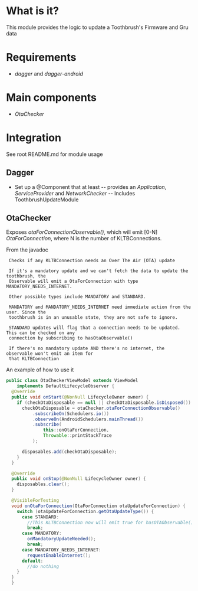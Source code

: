 # What is it?
This module provides the logic to update a Toothbrush's Firmware and Gru data

# Requirements
* _dagger_ and _dagger-android_

# Main components
* _OtaChecker_

# Integration

See root README.md for module usage

## Dagger
- Set up a @Component that at least
-- provides an _Application_, _ServiceProvider_ and _NetworkChecker_
-- Includes ToothbrushUpdateModule

## OtaChecker

Exposes _otaForConnectionObservable()_, which will emit [0-N] _OtaForConnection_, where N is the number of KLTBConnections.

From the javadoc

```text
 Checks if any KLTBConnection needs an Over The Air (OTA) update

 If it's a mandatory update and we can't fetch the data to update the toothbrush, the
 Observable will emit a OtaForConnection with type MANDATORY_NEEDS_INTERNET.

 Other possible types include MANDATORY and STANDARD.

 MANDATORY and MANDATORY_NEEDS_INTERNET need immediate action from the user. Since the
 toothbrush is in an unusable state, they are not safe to ignore.

 STANDARD updates will flag that a connection needs to be updated. This can be checked on any
 connection by subscribing to hasOtaObservable()

 If there's no mandatory update AND there's no internet, the observable won't emit an item for
 that KLTBConnection
```

An example of how to use it

```java
public class OtaCheckerViewModel extends ViewModel
    implements DefaultLifecycleObserver {
  @Override
  public void onStart(@NonNull LifecycleOwner owner) {
    if (checkOtaDisposable == null || checkOtaDisposable.isDisposed()) {
      checkOtaDisposable = otaChecker.otaForConnectionObservable()
          .subscribeOn(Schedulers.io())
          .observeOn(AndroidSchedulers.mainThread())
          .subscribe(
              this::onOtaForConnection,
              Throwable::printStackTrace
          );

      disposables.add(checkOtaDisposable);
    }
  }

  @Override
  public void onStop(@NonNull LifecycleOwner owner) {
    disposables.clear();
  }

  @VisibleForTesting
  void onOtaForConnection(OtaForConnection otaUpdateForConnection) {
    switch (otaUpdateForConnection.getOtaUpdateType()) {
      case STANDARD:
        //This KLTBConnection now will emit true for hasOTAObservable()
        break;
      case MANDATORY:
        onMandatoryUpdateNeeded();
        break;
      case MANDATORY_NEEDS_INTERNET:
        requestEnableInternet();
      default:
        //do nothing
    }
  }
  }
```
